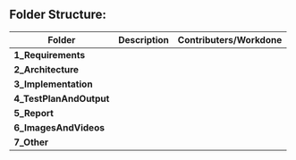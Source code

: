 
## Folder Structure:
|Folder|Description|Contributers/Workdone|
|------|-----------|-------------|
|**1_Requirements**| |
|**2_Architecture**| |
|**3_Implementation**| |
|**4_TestPlanAndOutput**| |
|**5_Report**| |
|**6_ImagesAndVideos**| |
|**7_Other**| |
